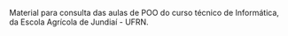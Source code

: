 Material para consulta das aulas de POO do curso técnico de Informática, da Escola Agrícola de Jundiaí - UFRN.
